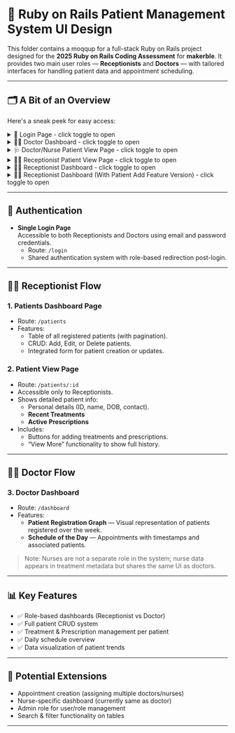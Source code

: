 # 🏥 Ruby on Rails Patient Management System UI Design 

This folder contains a moqqup for a full-stack Ruby on Rails project designed for the **2025 Ruby on Rails Coding Assessment** for **makerble**. It provides two main user roles — **Receptionists** and **Doctors** — with tailored interfaces for handling patient data and appointment scheduling.

---

## 🗂️ A Bit of an Overview

Here's a sneak peek for easy access:

<details>
  <summary>🔐 Login Page - click toggle to open</summary>

  ![Login Page](./Login_Page.png)

</details>

<details>
  <summary>👨‍⚕️ Doctor Dashboard - click toggle to open</summary>

  ![Doctor Dashboard](./Doctor_dashboard_page.png)

</details>

<details>
  <summary>🩺 Doctor/Nurse Patient View Page - click toggle to open</summary>

  ![Doctor/Nurse Patient View](./Patient_View_page_1.png)

</details>

<details>
  <summary>👩‍💼 Receptionist Patient View Page - click toggle to open</summary>

  ![Receptionist Patient View](./Patient_View_page.png)

</details>

<details>
  <summary>👩‍💼 Receptionist Dashboard - click toggle to open</summary>

  ![Receptionist Dashboard](./Patients_dashboard_page.png)

</details>

<details>
  <summary>👩‍💼 Receptionist Dashboard (With Patient Add Feature Version) - click toggle to open</summary>

  ![Receptionist Dashboard (With Patient Add Feature Version)](./Patients_dashboard_page_1.png)

</details>

---

## 🔐 Authentication

- **Single Login Page**  
  Accessible to both Receptionists and Doctors using email and password credentials.
  - Route: `/login`
  - Shared authentication system with role-based redirection post-login.

---

## 👩‍💼 Receptionist Flow

### 1. **Patients Dashboard Page**
- Route: `/patients`
- Features:
  - Table of all registered patients (with pagination).
  - CRUD: Add, Edit, or Delete patients.
  - Integrated form for patient creation or updates.

### 2. **Patient View Page**
- Route: `/patients/:id`
- Accessible only to Receptionists.
- Shows detailed patient info:
  - Personal details (ID, name, DOB, contact).
  - **Recent Treatments**
  - **Active Prescriptions**
- Includes:
  - Buttons for adding treatments and prescriptions.
  - “View More” functionality to show full history.

---

## 👨‍⚕️ Doctor Flow

### 3. **Doctor Dashboard**
- Route: `/dashboard`
- Features:
  - **Patient Registration Graph** — Visual representation of patients registered over the week.
  - **Schedule of the Day** — Appointments with timestamps and associated patients.

> Note: Nurses are not a separate role in the system; nurse data appears in treatment metadata but shares the same UI as doctors.

---

## 📊 Key Features

- ✅ Role-based dashboards (Receptionist vs Doctor)
- ✅ Full patient CRUD system
- ✅ Treatment & Prescription management per patient
- ✅ Daily schedule overview
- ✅ Data visualization of patient trends

---

## 🧩 Potential Extensions

- Appointment creation (assigning multiple doctors/nurses)
- Nurse-specific dashboard (currently same as doctor)
- Admin role for user/role management
- Search & filter functionality on tables

---
